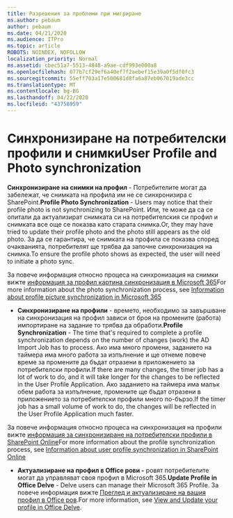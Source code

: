 ```yaml
---
title: Разрешения за проблеми при мигриране
ms.author: pebaum
author: pebaum
ms.date: 04/21/2020
ms.audience: ITPro
ms.topic: article
ROBOTS: NOINDEX, NOFOLLOW
localization_priority: Normal
ms.assetid: cbec51a7-5513-4848-a9ae-cdf993e000a8
ms.openlocfilehash: 077b7cf29ef6a40ef7f2aebef15e39a0f5df0fc3
ms.sourcegitcommit: 55eff703a17e500681d8fa6a87eb067019ade3cc
ms.translationtype: MT
ms.contentlocale: bg-BG
ms.lasthandoff: 04/22/2020
ms.locfileid: "43758959"
---
```

# <a name="user-profile-and-photo-synchronization"></a><span data-ttu-id="1e61e-102">Синхронизиране на потребителски профили и снимки</span><span class="sxs-lookup"><span data-stu-id="1e61e-102">User Profile and Photo synchronization</span></span>

 <span data-ttu-id="1e61e-103">**Синхронизиране на снимки на профил** - Потребителите могат да забележат, че снимката на профила им не се синхронизира с SharePoint.</span><span class="sxs-lookup"><span data-stu-id="1e61e-103">**Profile Photo Synchronization** - Users may notice that their profile photo is not synchronizing to SharePoint.</span></span> <span data-ttu-id="1e61e-104">Или, те може да са се опитали да актуализират снимката си на потребителския си профил и снимката все още се показва като старата снимка.</span><span class="sxs-lookup"><span data-stu-id="1e61e-104">Or, they may have tried to update their profile photo and the photo still appears as the old photo.</span></span> <span data-ttu-id="1e61e-105">За да се гарантира, че снимката на профила се показва според очакванията, потребителят ще трябва да започне синхронизация на снимка.</span><span class="sxs-lookup"><span data-stu-id="1e61e-105">To ensure the profile photo shows as expected, the user will need to initiate a photo sync.</span></span> 
  
<span data-ttu-id="1e61e-106">За повече информация относно процеса на синхронизация на снимки вижте [информация за профил картина синхронизация в Microsoft 365](https://go.microsoft.com/fwlink/?linkid=2022634)</span><span class="sxs-lookup"><span data-stu-id="1e61e-106">For more information about the photo synchronization process, see [Information about profile picture synchronization in Microsoft 365](https://go.microsoft.com/fwlink/?linkid=2022634)</span></span>
  
- <span data-ttu-id="1e61e-107">**Синхронизиране на профили** - времето, необходимо за завършване на синхронизация на профил зависи от броя на промените (работа) импортиране на задание то трябва да обработи.</span><span class="sxs-lookup"><span data-stu-id="1e61e-107">**Profile Synchronization** - The time that's required to complete a profile synchronization depends on the number of changes (work) the AD Import Job has to process.</span></span> <span data-ttu-id="1e61e-108">Ако има много промени, заданието на таймера има много работа за изпълнение и ще отнеме повече време за промените да бъдат отразени в приложението за потребителски профили.</span><span class="sxs-lookup"><span data-stu-id="1e61e-108">If there are many changes, the timer job has a lot of work to do, and it will take longer for the changes to be reflected in the User Profile Application.</span></span> <span data-ttu-id="1e61e-109">Ако заданието на таймера има малък обем работа за изпълнение, промените ще бъдат отразени в приложението за потребителски профили много по-бързо.</span><span class="sxs-lookup"><span data-stu-id="1e61e-109">If the timer job has a small volume of work to do, the changes will be reflected in the User Profile Application much faster.</span></span> 
  
<span data-ttu-id="1e61e-110">За повече информация относно процеса на синхронизация на профили вижте [информация за синхронизиране на потребителски профили в SharePoint Online](https://go.microsoft.com/fwlink/?linkid=2022639)</span><span class="sxs-lookup"><span data-stu-id="1e61e-110">For more information about the profile synchronization process, see [Information about user profile synchronization in SharePoint Online](https://go.microsoft.com/fwlink/?linkid=2022639)</span></span>
    
- <span data-ttu-id="1e61e-111">**Актуализиране на профил в Office рови -** ровят потребителите могат да управляват своя профил в Microsoft 365.</span><span class="sxs-lookup"><span data-stu-id="1e61e-111">**Update Profile in Office Delve** - Delve users can manage their Microsoft 365 Profile.</span></span> <span data-ttu-id="1e61e-112">За повече информация вижте [Преглед и актуализиране на вашия профил в Office ров](https://support.office.com/article/View-and-update-your-profile-in-Office-Delve-4e84343b-eedf-45a1-aeb9-8627ccca14ba).</span><span class="sxs-lookup"><span data-stu-id="1e61e-112">For more information, see [View and Update your profile in Office Delve](https://support.office.com/article/View-and-update-your-profile-in-Office-Delve-4e84343b-eedf-45a1-aeb9-8627ccca14ba).</span></span>
    

